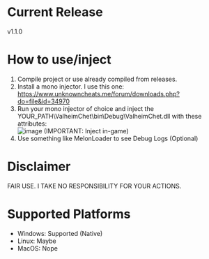 # Current Release 
v1.1.0

# How to use/inject
1. Compile project or use already compiled from releases. <br _>
2. Install a mono injector. I use this one: https://www.unknowncheats.me/forum/downloads.php?do=file&id=34970 <br _>
3. Run your mono injector of choice and inject the YOUR_PATH\ValheimChet\bin\Debug\ValheimChet.dll with these attributes: <br _>
![image](https://github.com/user-attachments/assets/f9fcb3d9-33d1-4bb7-9480-053a44493319) (IMPORTANT: Inject in-game) <br _>
4. Use something like MelonLoader to see Debug Logs (Optional) 


# Disclaimer
FAIR USE. I TAKE NO RESPONSIBILITY FOR YOUR ACTIONS.

# Supported Platforms
* Windows: Supported (Native)
* Linux: Maybe
* MacOS: Nope
